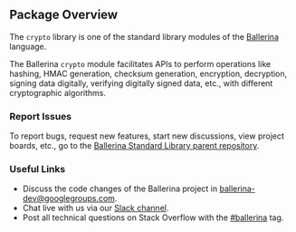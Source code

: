 ## Package Overview

The `crypto` library is one of the standard library modules of the [Ballerina](https://ballerina.io/) language.

The Ballerina `crypto` module facilitates APIs to perform operations like hashing, HMAC generation, checksum generation, encryption, decryption, signing data digitally, verifying digitally signed data, etc., with different cryptographic algorithms.

### Report Issues

To report bugs, request new features, start new discussions, view project boards, etc., go to the [Ballerina Standard Library parent repository](https://github.com/ballerina-platform/ballerina-standard-library).

### Useful Links
- Discuss the code changes of the Ballerina project in [ballerina-dev@googlegroups.com](mailto:ballerina-dev@googlegroups.com).
- Chat live with us via our [Slack channel](https://ballerina.io/community/slack/).
- Post all technical questions on Stack Overflow with the [#ballerina](https://stackoverflow.com/questions/tagged/ballerina) tag.
